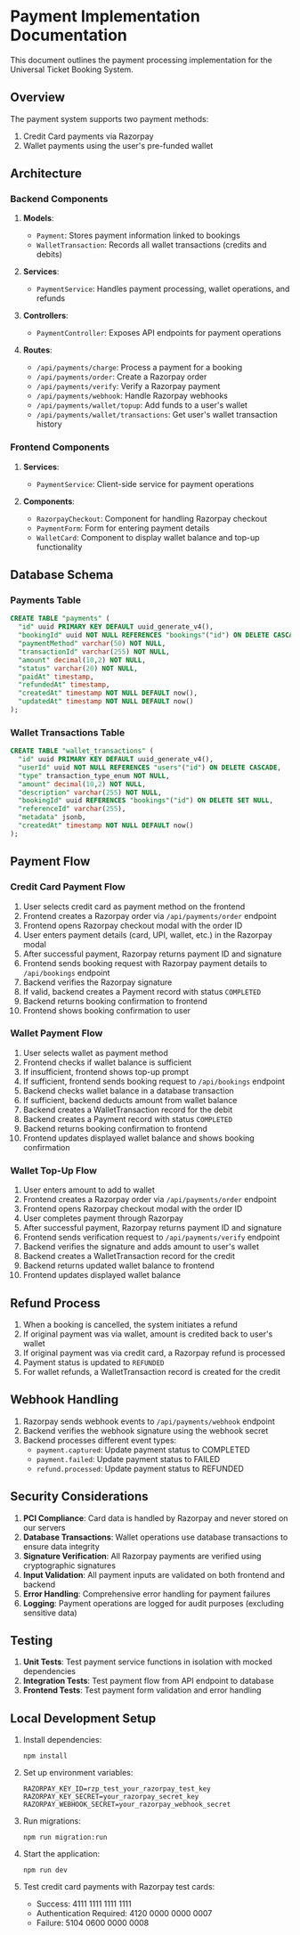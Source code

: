 # Payment Implementation Documentation

This document outlines the payment processing implementation for the Universal Ticket Booking System.

## Overview

The payment system supports two payment methods:
1. Credit Card payments via Razorpay
2. Wallet payments using the user's pre-funded wallet

## Architecture

### Backend Components

1. **Models**:
   - `Payment`: Stores payment information linked to bookings
   - `WalletTransaction`: Records all wallet transactions (credits and debits)

2. **Services**:
   - `PaymentService`: Handles payment processing, wallet operations, and refunds

3. **Controllers**:
   - `PaymentController`: Exposes API endpoints for payment operations

4. **Routes**:
   - `/api/payments/charge`: Process a payment for a booking
   - `/api/payments/order`: Create a Razorpay order
   - `/api/payments/verify`: Verify a Razorpay payment
   - `/api/payments/webhook`: Handle Razorpay webhooks
   - `/api/payments/wallet/topup`: Add funds to a user's wallet
   - `/api/payments/wallet/transactions`: Get user's wallet transaction history

### Frontend Components

1. **Services**:
   - `PaymentService`: Client-side service for payment operations

2. **Components**:
   - `RazorpayCheckout`: Component for handling Razorpay checkout
   - `PaymentForm`: Form for entering payment details
   - `WalletCard`: Component to display wallet balance and top-up functionality

## Database Schema

### Payments Table

```sql
CREATE TABLE "payments" (
  "id" uuid PRIMARY KEY DEFAULT uuid_generate_v4(),
  "bookingId" uuid NOT NULL REFERENCES "bookings"("id") ON DELETE CASCADE,
  "paymentMethod" varchar(50) NOT NULL,
  "transactionId" varchar(255) NOT NULL,
  "amount" decimal(10,2) NOT NULL,
  "status" varchar(20) NOT NULL,
  "paidAt" timestamp,
  "refundedAt" timestamp,
  "createdAt" timestamp NOT NULL DEFAULT now(),
  "updatedAt" timestamp NOT NULL DEFAULT now()
);
```

### Wallet Transactions Table

```sql
CREATE TABLE "wallet_transactions" (
  "id" uuid PRIMARY KEY DEFAULT uuid_generate_v4(),
  "userId" uuid NOT NULL REFERENCES "users"("id") ON DELETE CASCADE,
  "type" transaction_type_enum NOT NULL,
  "amount" decimal(10,2) NOT NULL,
  "description" varchar(255) NOT NULL,
  "bookingId" uuid REFERENCES "bookings"("id") ON DELETE SET NULL,
  "referenceId" varchar(255),
  "metadata" jsonb,
  "createdAt" timestamp NOT NULL DEFAULT now()
);
```

## Payment Flow

### Credit Card Payment Flow

1. User selects credit card as payment method on the frontend
2. Frontend creates a Razorpay order via `/api/payments/order` endpoint
3. Frontend opens Razorpay checkout modal with the order ID
4. User enters payment details (card, UPI, wallet, etc.) in the Razorpay modal
5. After successful payment, Razorpay returns payment ID and signature
6. Frontend sends booking request with Razorpay payment details to `/api/bookings` endpoint
7. Backend verifies the Razorpay signature
8. If valid, backend creates a Payment record with status `COMPLETED`
9. Backend returns booking confirmation to frontend
10. Frontend shows booking confirmation to user

### Wallet Payment Flow

1. User selects wallet as payment method
2. Frontend checks if wallet balance is sufficient
3. If insufficient, frontend shows top-up prompt
4. If sufficient, frontend sends booking request to `/api/bookings` endpoint
5. Backend checks wallet balance in a database transaction
6. If sufficient, backend deducts amount from wallet balance
7. Backend creates a WalletTransaction record for the debit
8. Backend creates a Payment record with status `COMPLETED`
9. Backend returns booking confirmation to frontend
10. Frontend updates displayed wallet balance and shows booking confirmation

### Wallet Top-Up Flow

1. User enters amount to add to wallet
2. Frontend creates a Razorpay order via `/api/payments/order` endpoint
3. Frontend opens Razorpay checkout modal with the order ID
4. User completes payment through Razorpay
5. After successful payment, Razorpay returns payment ID and signature
6. Frontend sends verification request to `/api/payments/verify` endpoint
7. Backend verifies the signature and adds amount to user's wallet
8. Backend creates a WalletTransaction record for the credit
9. Backend returns updated wallet balance to frontend
10. Frontend updates displayed wallet balance

## Refund Process

1. When a booking is cancelled, the system initiates a refund
2. If original payment was via wallet, amount is credited back to user's wallet
3. If original payment was via credit card, a Razorpay refund is processed
4. Payment status is updated to `REFUNDED`
5. For wallet refunds, a WalletTransaction record is created for the credit

## Webhook Handling

1. Razorpay sends webhook events to `/api/payments/webhook` endpoint
2. Backend verifies the webhook signature using the webhook secret
3. Backend processes different event types:
   - `payment.captured`: Update payment status to COMPLETED
   - `payment.failed`: Update payment status to FAILED
   - `refund.processed`: Update payment status to REFUNDED

## Security Considerations

1. **PCI Compliance**: Card data is handled by Razorpay and never stored on our servers
2. **Database Transactions**: Wallet operations use database transactions to ensure data integrity
3. **Signature Verification**: All Razorpay payments are verified using cryptographic signatures
4. **Input Validation**: All payment inputs are validated on both frontend and backend
5. **Error Handling**: Comprehensive error handling for payment failures
6. **Logging**: Payment operations are logged for audit purposes (excluding sensitive data)

## Testing

1. **Unit Tests**: Test payment service functions in isolation with mocked dependencies
2. **Integration Tests**: Test payment flow from API endpoint to database
3. **Frontend Tests**: Test payment form validation and error handling

## Local Development Setup

1. Install dependencies:
   ```
   npm install
   ```

2. Set up environment variables:
   ```
   RAZORPAY_KEY_ID=rzp_test_your_razorpay_test_key
   RAZORPAY_KEY_SECRET=your_razorpay_secret_key
   RAZORPAY_WEBHOOK_SECRET=your_razorpay_webhook_secret
   ```

3. Run migrations:
   ```
   npm run migration:run
   ```

4. Start the application:
   ```
   npm run dev
   ```

5. Test credit card payments with Razorpay test cards:
   - Success: 4111 1111 1111 1111
   - Authentication Required: 4120 0000 0000 0007
   - Failure: 5104 0600 0000 0008 